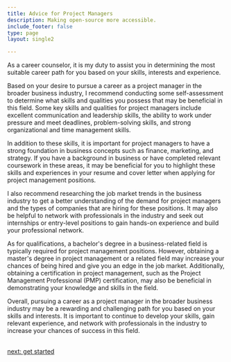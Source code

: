 ```yaml
---
title: Advice for Project Managers
description: Making open-source more accessible.
include_footer: false
type: page
layout: single2

---
```


<p>
As a career counselor, it is my duty to assist you in determining the most suitable career path for you based on your skills, interests and experience.

Based on your desire to pursue a career as a project manager in the broader business industry, I recommend conducting some self-assessment to determine what skills and qualities you possess that may be beneficial in this field. Some key skills and qualities for project managers include excellent communication and leadership skills, the ability to work under pressure and meet deadlines, problem-solving skills, and strong organizational and time management skills.

In addition to these skills, it is important for project managers to have a strong foundation in business concepts such as finance, marketing, and strategy. If you have a background in business or have completed relevant coursework in these areas, it may be beneficial for you to highlight these skills and experiences in your resume and cover letter when applying for project management positions.

I also recommend researching the job market trends in the business industry to get a better understanding of the demand for project managers and the types of companies that are hiring for these positions. It may also be helpful to network with professionals in the industry and seek out internships or entry-level positions to gain hands-on experience and build your professional network.

As for qualifications, a bachelor's degree in a business-related field is typically required for project management positions. However, obtaining a master's degree in project management or a related field may increase your chances of being hired and give you an edge in the job market. Additionally, obtaining a certification in project management, such as the Project Management Professional (PMP) certification, may also be beneficial in demonstrating your knowledge and skills in the field.

Overall, pursuing a career as a project manager in the broader business industry may be a rewarding and challenging path for you based on your skills and interests. It is important to continue to develop your skills, gain relevant experience, and network with professionals in the industry to increase your chances of success in this field.

<br>
<a href="https://workdojos.com/projectmanagers/start">next: get started</a>
</p>